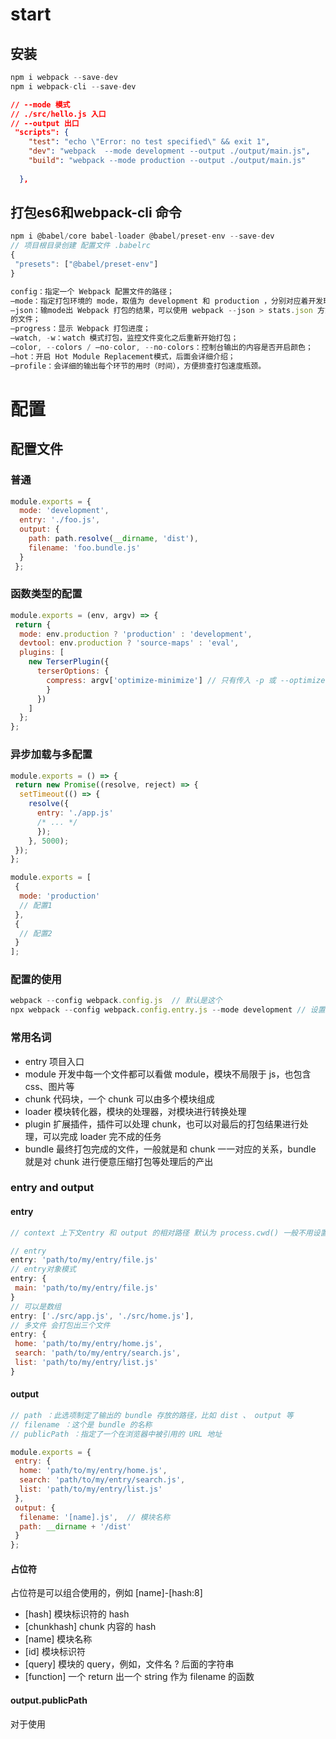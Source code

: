 # start
## 安装
```javascript
npm i webpack --save-dev
npm i webpack-cli --save-dev
```
```json
// --mode 模式
// ./src/hello.js 入口
// --output 出口
 "scripts": {
    "test": "echo \"Error: no test specified\" && exit 1",
    "dev": "webpack  --mode development --output ./output/main.js",
    "build": "webpack --mode production --output ./output/main.js"
   
  },
```
## 打包es6和webpack-cli 命令
```javascript
npm i @babel/core babel-loader @babel/preset-env --save-dev
// 项目根目录创建 配置文件 .babelrc 
{
 "presets": ["@babel/preset-env"]
}
```
```javascript
config：指定一个 Webpack 配置文件的路径；
–mode：指定打包环境的 mode，取值为 development 和 production ，分别对应着开发环境和生产环境；
–json：输mode出 Webpack 打包的结果，可以使用 webpack --json > stats.json 方式将打包结果输出到指定
的文件；
–progress：显示 Webpack 打包进度；
–watch, -w：watch 模式打包，监控文件变化之后重新开始打包；
–color, --colors / –no-color, --no-colors：控制台输出的内容是否开启颜色；
–hot：开启 Hot Module Replacement模式，后面会详细介绍；
–profile：会详细的输出每个环节的用时（时间），方便排查打包速度瓶颈。
```

# 配置
## 配置文件
### 普通
```javascript
module.exports = {
  mode: 'development',
  entry: './foo.js',
  output: {
    path: path.resolve(__dirname, 'dist'),
    filename: 'foo.bundle.js'
  }
 };
```
### 函数类型的配置
```javascript
module.exports = (env, argv) => {
 return {
  mode: env.production ? 'production' : 'development',
  devtool: env.production ? 'source-maps' : 'eval',
  plugins: [
    new TerserPlugin({
      terserOptions: {
        compress: argv['optimize-minimize'] // 只有传入 -p 或 --optimize-minimize
        }
      })
    ]
  };
};
```
### 异步加载与多配置
```javascript
module.exports = () => {
 return new Promise((resolve, reject) => {
  setTimeout(() => {
    resolve({
      entry: './app.js'
      /* ... */
      });
    }, 5000);
 });
};

module.exports = [
 {
  mode: 'production'
  // 配置1
 },
 {
  // 配置2
 }
];
```

### 配置的使用
```javascript
webpack --config webpack.config.js  // 默认是这个
npx webpack --config webpack.config.entry.js --mode development // 设置模式 默认是production
```

### 常用名词
+ entry 项目入口
+ module 开发中每一个文件都可以看做 module，模块不局限于 js，也包含 css、图片等
+ chunk 代码块，一个 chunk 可以由多个模块组成
+ loader 模块转化器，模块的处理器，对模块进行转换处理
+ plugin 扩展插件，插件可以处理 chunk，也可以对最后的打包结果进行处理，可以完成 loader 完不成的任务
+ bundle 最终打包完成的文件，一般就是和 chunk 一一对应的关系，bundle 就是对 chunk 进行便意压缩打包等处理后的产出

### entry and output
#### entry
```javascript
// context 上下文entry 和 output 的相对路径 默认为 process.cwd() 一般不用设置

// entry
entry: 'path/to/my/entry/file.js'
// entry对象模式
entry: {
 main: 'path/to/my/entry/file.js'
}
// 可以是数组
entry: ['./src/app.js', './src/home.js'],
// 多文件 会打包出三个文件
entry: {
 home: 'path/to/my/entry/home.js',
 search: 'path/to/my/entry/search.js',
 list: 'path/to/my/entry/list.js'
}
```
#### output
```javascript
// path ：此选项制定了输出的 bundle 存放的路径，比如 dist 、 output 等
// filename ：这个是 bundle 的名称
// publicPath ：指定了一个在浏览器中被引用的 URL 地址

module.exports = {
 entry: {
  home: 'path/to/my/entry/home.js',
  search: 'path/to/my/entry/search.js',
  list: 'path/to/my/entry/list.js'
 },
 output: {
  filename: '[name].js',  // 模块名称
  path: __dirname + '/dist'
 }
};
```

#### 占位符 
占位符是可以组合使用的，例如 [name]-[hash:8]
+ [hash] 模块标识符的 hash
+ [chunkhash] chunk 内容的 hash
+ [name] 模块名称
+ [id] 模块标识符
+ [query] 模块的 query，例如，文件名 ? 后面的字符串
+ [function] 一个 return 出一个 string 作为 filename 的函数

#### output.publicPath
对于使用 <script> 和 <link> 标签时，当文件路径不同于他们的本地磁盘路径（由 output.path 指定）时， output.publicPath 被用来作为 src 或者 link 指向该文件
```javascript
module.exports = {
 output: {
  path: '/home/git/public/assets',
  publicPath: '/assets/'
 }
};
// 输出
<head>
 <link href="/assets/logo.png" />
</head>

module.exports = {
 output: {
 path: '/home/git/public/assets',
 publicPath: 'http://cdn.example.com/assets/'
 }
};
// 输出
<head>
 <link href="http://cdn.example.com/assets/logo.png" />
</head>

```

#### output.library
打包的目的是生成一个供别人使用的库，
```javascript
module.exports = {
 output: {
   library: 'myLib' // '[name]'
 }
};
```

#### output.libraryTarget
```javascript
// 使用 output.libraryTarget 指定库打包出来的规范， output.l
// ibraryTarget 取值范围为： var 、 assign 、 this 、 window 、 global 、 commonjs 、 commonjs2 、 commonjs-module 、 amd 、 umd 、 umd2 、 jsonp ，默认是 var
```
+ 默认的导出方式 output.libraryTarget=‘var’ 只能以 <script> 标签的形式引入我们的库
+ commonjs output.libraryTarget=‘commonjs’ 只能按照 commonjs 的规范引入我们的库
+ amd output.libraryTarget=‘amd’ 只能按照 amd 规范引入 
+ umd output.libraryTarget=‘umd’ 可以用 <script> 、commonjs、amd 引入

###　externals 
跟output这些是同级的
```javascript
// externals 配置项用于去除输出的打包文件中依赖的某些第三方 js 模块（例如 jquery ， vue 等等）
externals: {
  jquery: "jQuery"
},
```

### target 
target 的值有两种类型：string 和 function。
```javascript
module.exports = {
 target: 'web' // 默认是 web，可以省略
};
// web, node 等等
```

### devtool
是来控制怎么显示sourcemap，通过 sourcemap 我们可以快速还原代码的错误位置。

### resolve
resolve 配置是帮助 Webpack 查找依赖模块的，通过resolv的配置，可以帮助 Webpack 快速查找依赖
```javascript
module.exports = {
  resolve: {
    // resolve的配置
  }
};
```

#### resolve.extensions
扩展webpack解析扩展名
默认值： ['.wasm', '.mjs', '.js', '.json']
```javascript
module.exports = {
  resolve: {
    extensions: ['.js', '.json', '.css']
  }
};
```

#### resolve.alias
设置alias可以帮助webpack更快的查找模块依赖,import 路径别名
```javascript
resolve: {
  extensions: ['.js', '.json', '.css'],
  alias: {
    'lib': path.resolve(__dirname, 'src/lib') // lib代表src/lib 路径， 使用 import a from 'lib/say'
  },
}
```
在根目录中新建jsconfig.json 让vscode可以提示
```json
{
  "compilerOptions": {
    "baseUrl": "./src",
    "paths": {
    "@lib/": ["src/lib"]
    }
  }
 }
```
生产环境与开发环境不同库
```javascript
module.exports = {
  resolve: {
    alias: {
      san: process.env.NODE_ENV === 'production' ? 'san/dist/san.min.js' : 'san/dist/san.dev.js'
    }
  }
};

```
末尾扩展，不精准匹配
```javascript
module.exports = {
  resolve: {
    alias: {
      react$: '/path/to/react.min.js'
    }
  }
};

// 使用
import react from 'react'; // 精确匹配，所以 react.min.js 被解析和导入
import file from 'react/file.js'; // 非精确匹配，触发普通解析
```

#### 其他 
+ resolve.mainFields 解析目录时候的默认文件名， 们用到的模块会针对不同宿主环境提供几份代码
+ resolve.modules ：查找模块依赖时，默认是 node_modules ；
+ resolve.symlinks ：是否解析符合链接（软连接，symlink）；
+ resolve.plugins ：添加解析插件，数组格式；
+ resolve.cachePredicate ：是否缓存，支持 boolean 和 function，function 传入一个带有 path 和 require 的对象，必须返回 boolean 值。

### module
webpack 解析模块的同时，不同的模块需要使用不同类型的模块处理器来处理

#### module.noParse
可以让 Webpack 忽略对部分没采用模块化的文件的递归解析和处理,
在代码中不用import这些模块
```javascript
module.exports = {
  module: {
    // 使用正则表达式
    noParse: /jquery|lodash/,
    // 使用函数，从 Webpack 3.0.0 开始支持
    noParse: (content) => {
      // content 代表一个模块的文件路径
      // 返回 true or false
      return /jquery|lodash/.test(content);
    }
  }
}
```
#### module.rules
##### 条件匹配
通过 test 、 include 、 exclude 等配置来命中可以应用规则的模块文件
resource：请求文件的绝对路径。它已经根据 resolve 规则解析
issuer: 被请求资源（requested the resource）的模块文件的绝对路径，即导入时的位置
```javascript
// 匹配的条件为：来自 src 和 test 文件夹，
// 不包含 node_modules 和 bower_modules 子目录
// 模块的文件路径为 .tsx 和 .jsx 结尾的文件。
{
  test: [/\.jsx?$/, /\.tsx?$/],
  include: [
    path.resolve(__dirname, 'src'),
    path.resolve(__dirname, 'test')
  ],
  exclude: [
    path.resolve(__dirname, 'node_modules'),
    path.resolve(__dirname, 'bower_modules')
  ]
}
```

##### loader
###### 使用方法
```javascript
module.exports = {
  module:{
    rules:[
      test: /\.less$/, use:'less-loader'
    ]
  }
}
```

除了在webpack.config json中使用loader ,还可以在import的时候使用loader
```javascript
// 合并写法，效果等同webpack.config.js写法
const html = require('html-loader!./loader.html');  // 有一个! 号
console.log(html);

// webpack.config.js写法
const html = require('./loader.html');
console.log(html);

module.exports = {
  module: {
    rules: [{test: /\.html$/, use: ['html-loader']}]
  }
};
```
###### 给loader传递参数.
使用options 或者 query两种方式传入
```javascript
// inline内联写法，通过 query 传入
const html = require("html-loader?attrs[]=img:src&attrs[]=img:data-src!./file.html");
// config内写法，通过 options 传入
module: {
  rules: [{
    test: /\.html$/,
    use: [{
      loader: 'html-loader',
      options: {
        minimize: true,
        removeComments: false,
        collapseWhitespace: false
      }
    }]
  }]
}
// config内写法，通过 query 传入
module: {
  rules: [{
    test: /\.html$/,
    use: [ {
      loader: 'html-loader?minimize=true&removeComments=false&collapseWhitespace=false',
    }]
  }]
}
```
###### loader解析顺序
```javascript
// query 写法从右到左，使用!隔开
const styles = require('css-loader!less-loader!./src/index.less');
// 数组写法，从后到前 从后到前
module.exports = {
 module: {
  rules: [
    {
      test: /\.less$/,
      use: [
        {
          loader: 'style-loader'
        },
        {
          loader: 'css-loader'
        },
        {
          loader: 'less-loader'
        }
      ]
    }
  ]
 }
```
### plugins
```javascript
module.exports = {
  //....
  plugins: [
      // 压缩js
      new webpack.optimize.UglifyJsPlugin();
  ]
}

// 非默认的插件
const ExtractTextPlugin = require('extract-text-webpack-plugin');
module.exports = {
  //....
  plugins: [
    // 导出css文件到单独的内容
    new ExtractTextPlugin({
      filename: 'style.css'
    })
  ]
};
```

## 模块化
### 一切皆模块
```javascript
var img = require('./img/webpack.png');
var style = require('./css/style.css');
var template = require('./template.ejs');
```

#### import()和神奇注释 (按需加载)
```javascript
// layz.js
export default 'lazy module';
// index.js
// 这里的注释会指定打包后的文件名字
import(
  /*
  webpackChunkName: 'layzz-name'
  */
  './layzz'
).then(layzz => void(console.log(layzz)))
```
打包后会多一个layzz-name.js,这是动态打包 通过异步的方式加载

目前支持的注释有：

+ webpackInclude ：如果是 import 的一个目录，则可以指定需要引入的文件特性，例如只加载 json 件：/\.json$/ ；
+ webpackExclude ：如果是 import 的一个目录，则可以指定需要过滤的文件，例如 /\.noimport\.json$/ ；
+ webpackChunkName ：这是 chunk 文件的名称，例如 lazy-name ；
+ webpackPrefetch : 是否预取模块，及其优先级，可选值 true 、或者整数优先级别，0 相当true，webpack4.6+支持；
+ webpackPreload : 是否预加载模块，及其优先级，可选值 true 、或者整数优先级别，0 相true，webpack4.6+支持；
+ webpackMode : 可选值 lazy / lazy-once / eager / weak 

Tips：prefetch 优先级低于 preload，preload 会并行或者加载完主文件之后立即加载；
prefetch 则会在主文件之后、空闲时在加载。
prefetch 和 preload 可以用于提前加载图片、样式等资源的功能。

打包所有图片
```javascript
import(/* webpackChunkName: "image", webpackInclude: /\.(png|jpg|gif)/ */ './assets/img');
```

## Babel
### 配置
可以在根目录下建立 .babelrc文件，
如果这个文件找不到，找package.json中找 "babel": {}
```json
// package.json
{
  "name": "my-package",
  "version": "1.0.0",
  "babel": {
    "presets": ["@babel/preset-env"]
  }
}

// 如果想针对不同的环境
// env 选项的值将从 process.env.BABEL_ENV 获取 没有的话，则获取 process.env.NODE_ENV
{
  "env": {
    "production": {
      "presets": ["@babel/preset-env"]
      }
  }
}
```

### Babel 的插件和 Preset 
@babel/preset-env 是 Babel 官方推出的插件预设，它可以根据开发者的配置按需加载对应的插件
useBuiltIns 和 target 是最重要的两个，
useBuiltIns 用来设置浏览器 polyfill， target 是为了目标浏览者对应的环境（browser/node）。
```javascript
// useBuiltIns
{
  "presets": [
  ["@babel/preset-env", {
    // 默认值false 可以用usage,entry
    // 一般使用 usage
    "useBuiltIns": "usage|entry|false"
  }]
  ]
}

// target 指定游览器和Node版本
{
 "presets": [
    ["@babel/preset-env", {
      "targets": {
       "browsers": "IE 10"
      }
    }]
  ]
}
```

### 在 Webpack 中使用 Babel
安装
```javascript
# 安装开发依赖
npm i webpack babel-loader webpack-cli @babel/core @babel/preset-env @babel/plugin-transform-runtime -D
# 将 runtime 作为依赖
npm i @babel/runtime -S
```

还可以在项目根目录下创建 .babelrc 或者使用 package.json 的 babel 字段。
```javascript
// webpack.config.js
module.exports = {
  entry: './babel.js',
  mode: 'development',
  devtool: false,
  module: {
    rules: [
        {
        test: /\.js$/,
        use: [
          {
            loader: 'babel-loader',
            options: {
              presets: [
                [
                  '@babel/preset-env',
                  {
                    useBuiltIns: 'usage'
                  }
                ]
              ]
            }
          }
        ]
      }
    ]
  }
};
```

### Browserslist
实际上就是声明了一段浏览器的集合，我们的工具可以根据这段集合描述，针对性的输出兼容性代码
在 package.json 中的配置是增加一个 browserslist 数组属性：
```json
{
  "browserslist": ["last 2 version", "> 1%", "maintained node versions", "not ie < 11"]
}
```

Browserslist 的环境变量
```json
{
  "browserslist": {
    "production": ["> 1%", "ie 10"],
    "development": ["last 1 chrome version", "last 1 firefox version"]
  }
}
```

### Babel Polyfill 的最佳实践
多个文件中用到了 async 和 await 关键字，那么每个文件都会编译出一遍asyncGeneratorStep 和_asyncToGenerator函数
需要用到 @babel/plugin-transform-runtime 这个 Babel 插件。

```json
// .babelrc
{
    "plugins": [
        [
            "@babel/plugin-transform-runtime",
            {
                "corejs": false, // 默认值，可以不写
                "helpers": true, // 默认，可以不写
                "regenerator": false, // 通过 preset-env 已经使用了全局的 regeneratorRuntime, 不再需要 transform-runtime 提供的 不污染全局的 regeneratorRuntime
                "useESModules": true // 使用 es modules helpers, 减少 commonJS 语法代码
            }
        ]
    ],
    "presets": [
        [
            "@babel/preset-env",
            {
                "targets": {}, // 这里是targets的配置，根据实际browserslist设置
                "corejs": 3, // 添加core-js版本
                "modules": false, // 模块使用 es modules ，不使用 commonJS 规范
                "useBuiltIns": "usage" // 默认 false, 可选 entry , usage
            }
        ]
    ]
}
```

## Typescript
安装ts, 和tsconfig.json文件
安装 ts-loader 的命令为： 
```javascript
npm i ts-loader --save-dev
```
webpack继成ts
```javascript
module.exports = {
  entry: './src/app.ts',
  output: {
    filename: 'app.js',
    path: './dist'
  },
  resolve: {
    extensions: ['', '.webpack.js', '.web.js', '.ts', '.js']
  },
  module: {
    loaders: [{test: /\.ts$/, loader: 'ts-loader'}]
  }
}
```

## 样式文件
### css-loader
```javascript
npm i -D css-loader
```

